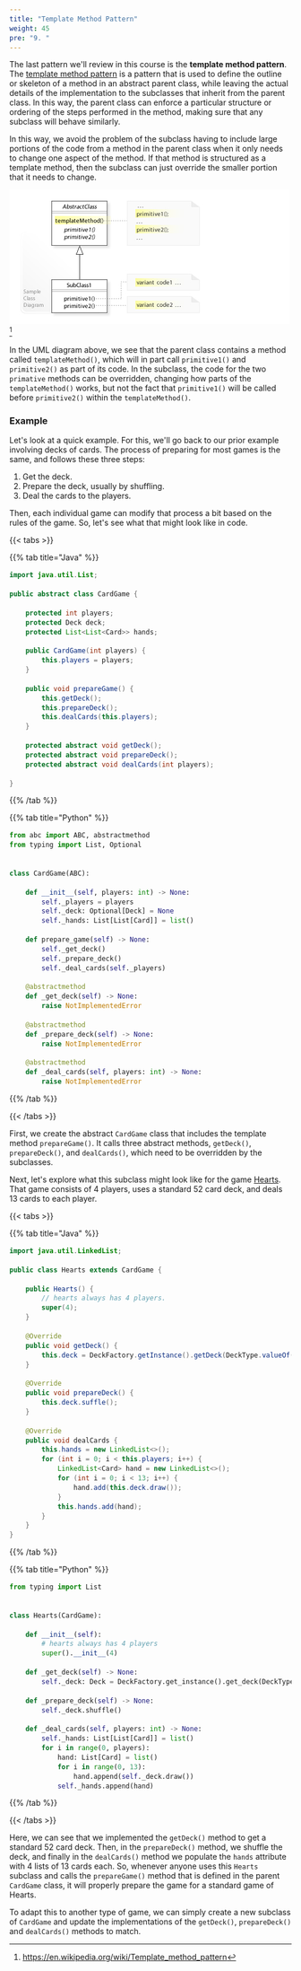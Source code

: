 ```yaml
---
title: "Template Method Pattern"
weight: 45
pre: "9. "
---
```

The last pattern we'll review in this course is the **template method pattern**. The [template method pattern](https://en.wikipedia.org/wiki/Template_method_pattern) is a pattern that is used to define the outline or skeleton of a method in an abstract parent class, while leaving the actual details of the implementation to the subclasses that inherit from the parent class. In this way, the parent class can enforce a particular structure or ordering of the steps performed in the method, making sure that any subclass will behave similarly. 

In this way, we avoid the problem of the subclass having to include large portions of the code from a method in the parent class when it only needs to change one aspect of the method. If that method is structured as a template method, then the subclass can just override the smaller portion that it needs to change.

![Template Method Pattern UML](/images/12/template.jpg)[^1]

[^1]: https://en.wikipedia.org/wiki/Template_method_pattern

In the UML diagram above, we see that the parent class contains a method called `templateMethod()`, which will in part call `primitive1()` and `primitive2()` as part of its code. In the subclass, the code for the two `primative` methods can be overridden, changing how parts of the `templateMethod()` works, but not the fact that `primitive1()` will be called before `primitive2()` within the `templateMethod()`.

### Example

Let's look at a quick example. For this, we'll go back to our prior example involving decks of cards. The process of preparing for most games is the same, and follows these three steps:

1. Get the deck.
2. Prepare the deck, usually by shuffling.
3. Deal the cards to the players.

Then, each individual game can modify that process a bit based on the rules of the game. So, let's see what that might look like in code.

{{< tabs >}}

{{% tab title="Java" %}}

```java
import java.util.List;

public abstract class CardGame {

    protected int players;
    protected Deck deck;
    protected List<List<Card>> hands;

    public CardGame(int players) {
        this.players = players;
    }

    public void prepareGame() {
        this.getDeck();
        this.prepareDeck();
        this.dealCards(this.players);
    }
    
    protected abstract void getDeck();
    protected abstract void prepareDeck();
    protected abstract void dealCards(int players);

}
```

{{% /tab %}}

{{% tab title="Python" %}}

```python
from abc import ABC, abstractmethod
from typing import List, Optional


class CardGame(ABC):
    
    def __init__(self, players: int) -> None:
        self._players = players
        self._deck: Optional[Deck] = None
        self._hands: List[List[Card]] = list()
        
    def prepare_game(self) -> None:
        self._get_deck()
        self._prepare_deck()
        self._deal_cards(self._players)
        
    @abstractmethod
    def _get_deck(self) -> None:
        raise NotImplementedError
        
    @abstractmethod
    def _prepare_deck(self) -> None:
        raise NotImplementedError
    
    @abstractmethod
    def _deal_cards(self, players: int) -> None:
        raise NotImplementedError
```

{{% /tab %}}

{{< /tabs >}}

First, we create the abstract `CardGame` class that includes the template method `prepareGame()`. It calls three abstract methods, `getDeck()`, `prepareDeck()`, and `dealCards()`, which need to be overridden by the subclasses.

Next, let's explore what this subclass might look like for the game [Hearts](https://en.wikipedia.org/wiki/Hearts_(card_game)). That game consists of 4 players, uses a standard 52 card deck, and deals 13 cards to each player. 

{{< tabs >}}

{{% tab title="Java" %}}

```java
import java.util.LinkedList;

public class Hearts extends CardGame {

    public Hearts() {
        // hearts always has 4 players.
        super(4);
    }
    
    @Override
    public void getDeck() {
        this.deck = DeckFactory.getInstance().getDeck(DeckType.valueOf("Standard 52"));
    }
    
    @Override
    public void prepareDeck() {
        this.deck.suffle();
    }
    
    @Override
    public void dealCards {
        this.hands = new LinkedList<>();
        for (int i = 0; i < this.players; i++) {
            LinkedList<Card> hand = new LinkedList<>();
            for (int i = 0; i < 13; i++) {
                hand.add(this.deck.draw());
            }
            this.hands.add(hand);
        }
    }
}
```

{{% /tab %}}

{{% tab title="Python" %}}

```python
from typing import List


class Hearts(CardGame):
    
    def __init__(self):
        # hearts always has 4 players
        super().__init__(4)
        
    def _get_deck(self) -> None:
        self._deck: Deck = DeckFactory.get_instance().get_deck(DeckType("Standard 52"))
        
    def _prepare_deck(self) -> None:
        self._deck.shuffle()
    
    def _deal_cards(self, players: int) -> None:
        self._hands: List[List[Card]] = list()
        for i in range(0, players):
            hand: List[Card] = list()
            for i in range(0, 13):
                hand.append(self._deck.draw())
            self._hands.append(hand)
```

{{% /tab %}}

{{< /tabs >}}

Here, we can see that we implemented the `getDeck()` method to get a standard 52 card deck. Then, in the `prepareDeck()` method, we shuffle the deck, and finally in the `dealCards()` method we populate the `hands` attribute with 4 lists of 13 cards each. So, whenever anyone uses this `Hearts` subclass and calls the `prepareGame()` method that is defined in the parent `CardGame` class, it will properly prepare the game for a standard game of Hearts. 

To adapt this to another type of game, we can simply create a new subclass of `CardGame` and update the implementations of the `getDeck()`, `prepareDeck()` and `dealCards()` methods to match. 
